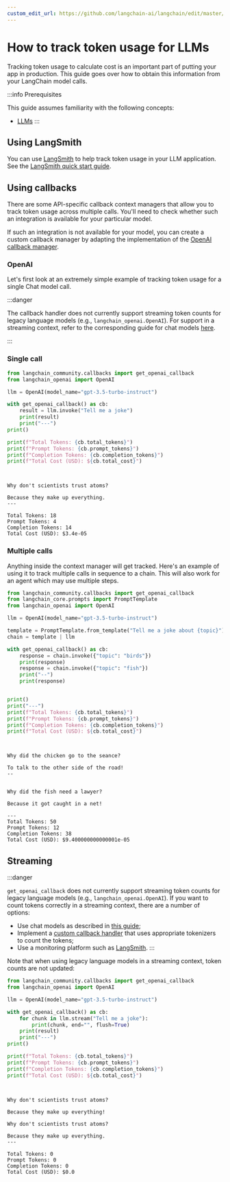 ```yaml
---
custom_edit_url: https://github.com/langchain-ai/langchain/edit/master/docs/docs/how_to/llm_token_usage_tracking.ipynb
---
```

# How to track token usage for LLMs

Tracking token usage to calculate cost is an important part of putting your app in production. This guide goes over how to obtain this information from your LangChain model calls.

:::info Prerequisites

This guide assumes familiarity with the following concepts:

- [LLMs](/docs/concepts/#llms)
:::

## Using LangSmith

You can use [LangSmith](https://www.langchain.com/langsmith) to help track token usage in your LLM application. See the [LangSmith quick start guide](https://docs.smith.langchain.com/).

## Using callbacks

There are some API-specific callback context managers that allow you to track token usage across multiple calls. You'll need to check whether such an integration is available for your particular model.

If such an integration is not available for your model, you can create a custom callback manager by adapting the implementation of the [OpenAI callback manager](https://api.python.langchain.com/en/latest/_modules/langchain_community/callbacks/openai_info.html#OpenAICallbackHandler).

### OpenAI

Let's first look at an extremely simple example of tracking token usage for a single Chat model call.

:::danger

The callback handler does not currently support streaming token counts for legacy language models (e.g., `langchain_openai.OpenAI`). For support in a streaming context, refer to the corresponding guide for chat models [here](/docs/how_to/chat_token_usage_tracking).

:::

### Single call


```python
from langchain_community.callbacks import get_openai_callback
from langchain_openai import OpenAI

llm = OpenAI(model_name="gpt-3.5-turbo-instruct")

with get_openai_callback() as cb:
    result = llm.invoke("Tell me a joke")
    print(result)
    print("---")
print()

print(f"Total Tokens: {cb.total_tokens}")
print(f"Prompt Tokens: {cb.prompt_tokens}")
print(f"Completion Tokens: {cb.completion_tokens}")
print(f"Total Cost (USD): ${cb.total_cost}")
```
```output


Why don't scientists trust atoms?

Because they make up everything.
---

Total Tokens: 18
Prompt Tokens: 4
Completion Tokens: 14
Total Cost (USD): $3.4e-05
```
### Multiple calls

Anything inside the context manager will get tracked. Here's an example of using it to track multiple calls in sequence to a chain. This will also work for an agent which may use multiple steps.


```python
from langchain_community.callbacks import get_openai_callback
from langchain_core.prompts import PromptTemplate
from langchain_openai import OpenAI

llm = OpenAI(model_name="gpt-3.5-turbo-instruct")

template = PromptTemplate.from_template("Tell me a joke about {topic}")
chain = template | llm

with get_openai_callback() as cb:
    response = chain.invoke({"topic": "birds"})
    print(response)
    response = chain.invoke({"topic": "fish"})
    print("--")
    print(response)


print()
print("---")
print(f"Total Tokens: {cb.total_tokens}")
print(f"Prompt Tokens: {cb.prompt_tokens}")
print(f"Completion Tokens: {cb.completion_tokens}")
print(f"Total Cost (USD): ${cb.total_cost}")
```
```output


Why did the chicken go to the seance?

To talk to the other side of the road!
--


Why did the fish need a lawyer?

Because it got caught in a net!

---
Total Tokens: 50
Prompt Tokens: 12
Completion Tokens: 38
Total Cost (USD): $9.400000000000001e-05
```
## Streaming

:::danger

`get_openai_callback` does not currently support streaming token counts for legacy language models (e.g., `langchain_openai.OpenAI`). If you want to count tokens correctly in a streaming context, there are a number of options:

- Use chat models as described in [this guide](/docs/how_to/chat_token_usage_tracking);
- Implement a [custom callback handler](/docs/how_to/custom_callbacks/) that uses appropriate tokenizers to count the tokens;
- Use a monitoring platform such as [LangSmith](https://www.langchain.com/langsmith).
:::

Note that when using legacy language models in a streaming context, token counts are not updated:


```python
from langchain_community.callbacks import get_openai_callback
from langchain_openai import OpenAI

llm = OpenAI(model_name="gpt-3.5-turbo-instruct")

with get_openai_callback() as cb:
    for chunk in llm.stream("Tell me a joke"):
        print(chunk, end="", flush=True)
    print(result)
    print("---")
print()

print(f"Total Tokens: {cb.total_tokens}")
print(f"Prompt Tokens: {cb.prompt_tokens}")
print(f"Completion Tokens: {cb.completion_tokens}")
print(f"Total Cost (USD): ${cb.total_cost}")
```
```output


Why don't scientists trust atoms?

Because they make up everything!

Why don't scientists trust atoms?

Because they make up everything.
---

Total Tokens: 0
Prompt Tokens: 0
Completion Tokens: 0
Total Cost (USD): $0.0
```